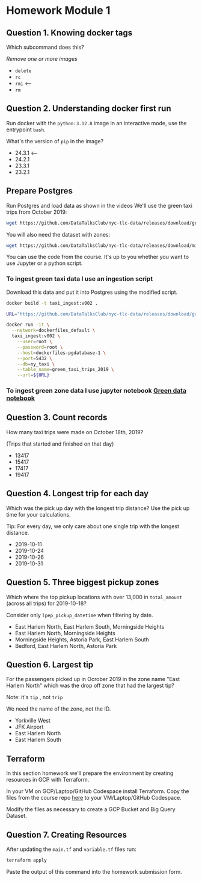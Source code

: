 # Homework Module 1 

## Question 1. Knowing docker tags

Which subcommand does this?

*Remove one or more images*

- `delete`
- `rc`
- `rmi` <--
- `rm`

## Question 2. Understanding docker first run 

Run docker with the `python:3.12.8` image in an interactive mode, use the entrypoint `bash`.

What's the version of `pip` in the image?

- 24.3.1 <--
- 24.2.1
- 23.3.1
- 23.2.1

##  Prepare Postgres

Run Postgres and load data as shown in the videos
We'll use the green taxi trips from October 2019:

```bash
wget https://github.com/DataTalksClub/nyc-tlc-data/releases/download/green/green_tripdata_2019-10.csv.gz
```

You will also need the dataset with zones:

```bash
wget https://github.com/DataTalksClub/nyc-tlc-data/releases/download/misc/taxi_zone_lookup.csv
```

You can use the code from the course. It's up to you whether
you want to use Jupyter or a python script.


### To ingest green taxi data I use an ingestion script

Download this data and put it into Postgres using the modified script.

```bash
docker build -t taxi_ingest:v002 .
```

```bash
URL="https://github.com/DataTalksClub/nyc-tlc-data/releases/download/green/green_tripdata_2019-10.csv.gz"

docker run -it \
  --network=dockerfiles_default \
  taxi_ingest:v002 \
    --user=root \
    --password=root \
    --host=dockerfiles-pgdatabase-1 \
    --port=5432 \
    --db=ny_taxi \
    --table_name=green_taxi_trips_2019 \
    --url=${URL}
```

### To ingest green zone data I use jupyter notebook [Green data notebook](green_data.ipynb)


## Question 3. Count records 

How many taxi trips were made on October 18th, 2019?

(Trips that started and finished on that day) 

- 13417
- 15417
- 17417
- 19417


## Question 4. Longest trip for each day

Which was the pick up day with the longest trip distance?
Use the pick up time for your calculations.

Tip: For every day, we only care about one single trip with the longest distance. 

- 2019-10-11
- 2019-10-24
- 2019-10-26
- 2019-10-31


## Question 5. Three biggest pickup zones

Which where the top pickup locations with over 13,000 in
`total_amount` (across all trips) for 2019-10-18?

Consider only `lpep_pickup_datetime` when filtering by date.
 
- East Harlem North, East Harlem South, Morningside Heights
- East Harlem North, Morningside Heights
- Morningside Heights, Astoria Park, East Harlem South
- Bedford, East Harlem North, Astoria Park


## Question 6. Largest tip

For the passengers picked up in Ocrober 2019 in the zone
name "East Harlem North" which was the drop off zone that had
the largest tip?

Note: it's `tip` , not `trip`

We need the name of the zone, not the ID.

- Yorkville West
- JFK Airport
- East Harlem North
- East Harlem South


## Terraform

In this section homework we'll prepare the environment by creating resources in GCP with Terraform.

In your VM on GCP/Laptop/GitHub Codespace install Terraform. 
Copy the files from the course repo
[here](../../../01-docker-terraform/1_terraform_gcp/terraform) to your VM/Laptop/GitHub Codespace.

Modify the files as necessary to create a GCP Bucket and Big Query Dataset.


## Question 7. Creating Resources

After updating the `main.tf` and `variable.tf` files run:

```bash
terraform apply
```

Paste the output of this command into the homework submission form.
